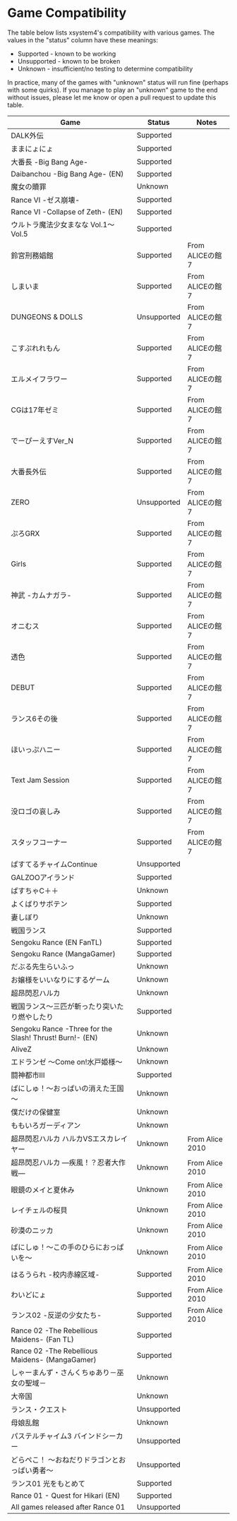 Game Compatibility
==================

The table below lists xsystem4's compatibility with various games.
The values in the "status" column have these meanings:

* Supported - known to be working
* Unsupported - known to be broken
* Unknown - insufficient/no testing to determine compatibility

In practice, many of the games with "unknown" status will run fine (perhaps
with some quirks). If you manage to play an "unknown" game to the end without
issues, please let me know or open a pull request to update this table.

|                 Game                                    |   Status    | Notes |
| ------------------------------------------------------- | ----------- | ----- |
| DALK外伝                                                | Supported   |       |
| ままにょにょ                                            | Supported   |       |
| 大番長 -Big Bang Age-                                   | Supported   |       |
| Daibanchou -Big Bang Age- (EN)                          | Supported   |       |
| 魔女の贖罪                                              | Unknown     |       |
| Rance VI -ゼス崩壊-                                     | Supported   |       |
| Rance VI -Collapse of Zeth- (EN)                        | Supported   |       |
| ウルトラ魔法少女まなな Vol.1～Vol.5                     | Supported   |       |
| 鈴宮刑務娼館                                            | Supported   | From ALICEの館7 |
| しまいま                                                | Supported   | From ALICEの館7 |
| DUNGEONS & DOLLS                                        | Unsupported | From ALICEの館7 |
| こすぷれれもん                                          | Supported   | From ALICEの館7 |
| エルメイフラワー                                        | Supported   | From ALICEの館7 |
| CGは17年ゼミ                                            | Supported   | From ALICEの館7 |
| でーぴーえすVer_N                                       | Supported   | From ALICEの館7 |
| 大番長外伝                                              | Supported   | From ALICEの館7 |
| ZERO                                                    | Unsupported | From ALICEの館7 |
| ぷろGRX                                                 | Supported   | From ALICEの館7 |
| Girls                                                   | Supported   | From ALICEの館7 |
| 神武 -カムナガラ-                                       | Supported   | From ALICEの館7 |
| オニむス                                                | Supported   | From ALICEの館7 |
| 透色                                                    | Supported   | From ALICEの館7 |
| DEBUT                                                   | Supported   | From ALICEの館7 |
| ランス6その後                                           | Supported   | From ALICEの館7 |
| ほいっぷハニー                                          | Supported   | From ALICEの館7 |
| Text Jam Session                                        | Supported   | From ALICEの館7 |
| 没ロゴの哀しみ                                          | Supported   | From ALICEの館7 |
| スタッフコーナー                                        | Supported   | From ALICEの館7 |
| ぱすてるチャイムContinue                                | Unsupported |       |
| GALZOOアイランド                                        | Supported   |       |
| ぱすちゃC＋＋                                           | Unknown     |       |
| よくばりサボテン                                        | Supported   |       |
| 妻しぼり                                                | Unknown     |       |
| 戦国ランス                                              | Supported   |       |
| Sengoku Rance (EN FanTL)                                | Supported   |       |
| Sengoku Rance (MangaGamer)                              | Supported   |       |
| だぶる先生らいふっ                                      | Unknown     |       |
| お嬢様をいいなりにするゲーム                            | Unknown     |       |
| 超昂閃忍ハルカ                                          | Unknown     |       |
| 戦国ランス～三匹が斬ったり突いたり燃やしたり            | Supported   |       |
| Sengoku Rance -Three for the Slash! Thrust! Burn!- (EN) | Unknown     |       |
| AliveZ                                                  | Unknown     |       |
| エドランゼ ～Come on!水戸姫様～                         | Unknown     |       |
| 闘神都市III                                             | Supported   |       |
| ばにしゅ！～おっぱいの消えた王国～                      | Unknown     |       |
| 僕だけの保健室                                          | Unknown     |       |
| ももいろガーディアン                                    | Unknown     |       |
| 超昂閃忍ハルカ ハルカVSエスカレイヤー                   | Unknown     | From Alice 2010 |
| 超昂閃忍ハルカ ―疾風！？忍者大作戦―                     | Unknown     | From Alice 2010 |
| 眼鏡のメイと夏休み                                      | Unknown     | From Alice 2010 |
| レイチェルの桜貝                                        | Unknown     | From Alice 2010 |
| 砂漠のニッカ                                            | Unknown     | From Alice 2010 |
| ばにしゅ！～この手のひらにおっぱいを～                  | Unknown     | From Alice 2010 |
| はるうられ -校内赤線区域-                               | Supported   | From Alice 2010 |
| わいどにょ                                              | Supported   | From Alice 2010 |
| ランス02 -反逆の少女たち-                               | Supported   | From Alice 2010 |
| Rance 02 -The Rebellious Maidens- (Fan TL)              | Supported   |       |
| Rance 02 -The Rebellious Maidens- (MangaGamer)          | Supported   |       |
| しゃーまんず・さんくちゅあり－巫女の聖域－              | Unknown     |       |
| 大帝国                                                  | Unknown     |       |
| ランス・クエスト                                        | Unsupported |       |
| 母娘乱館                                                | Unknown     |       |
| パステルチャイム3 バインドシーカー                      | Unsupported |       |
| どらぺこ！ ～おねだりドラゴンとおっぱい勇者～           | Unsupported |       |
| ランス01 光をもとめて                                   | Supported   |       |
| Rance 01 - Quest for Hikari (EN)                        | Supported   |       |
| All games released after Rance 01                       | Unsupported |       |
